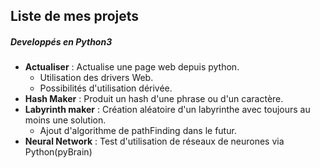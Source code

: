 ## Liste de mes projets
##### *Developpés en Python3*

+ **Actualiser** : Actualise une page web depuis python.
	- Utilisation des drivers Web.
	- Possibilités d'utilisation dérivée. 
+ **Hash Maker** : Produit un hash d'une phrase ou d'un caractère.
+ **Labyrinth maker** : Création aléatoire d'un labyrinthe avec toujours au moins une solution.
	- Ajout d'algorithme de pathFinding dans le futur.
+ **Neural Network** : Test d'utilisation de réseaux de neurones via Python(pyBrain)


